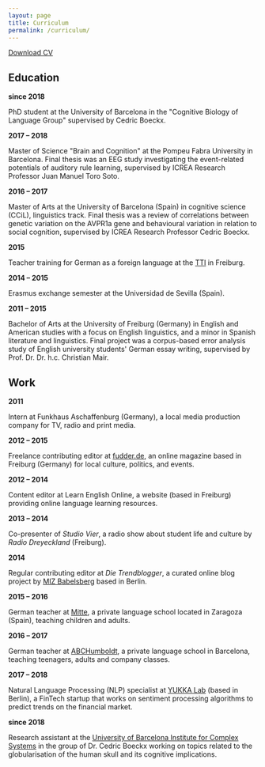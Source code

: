 ```yaml
---
layout: page
title: Curriculum
permalink: /curriculum/
---
```


<a title="Download CV" href="/files/CV_stefanie_sturm_september2019.pdf">Download CV</a>

<h2><strong>Education</strong></h2>

<strong>since 2018</strong>

PhD student at the University of Barcelona in the "Cognitive Biology of Language Group" supervised by Cedric Boeckx.

<strong>2017 – 2018</strong>

Master of Science "Brain and Cognition" at the Pompeu Fabra University in Barcelona. Final thesis was an EEG study investigating the event-related potentials of auditory rule learning, supervised by ICREA Research Professor Juan Manuel Toro Soto.

<strong>2016 – 2017</strong>

Master of Arts at the University of Barcelona (Spain) in cognitive science (CCiL), linguistics track. Final thesis was a review of correlations between genetic variation on the AVPR1a gene and behavioural variation in relation to social cognition, supervised by ICREA Research Professor Cedric Boeckx.

<strong>2015</strong>

Teacher training for German as a foreign language at the <a href="http://www.daf-lehrer.de">TTI</a> in Freiburg.

<strong>2014 – 2015 </strong>

Erasmus exchange semester at the Universidad de Sevilla (Spain).

<strong>2011 – 2015</strong>

Bachelor of Arts at the University of Freiburg (Germany) in English and American studies with a focus on English linguistics, and a minor in Spanish literature and linguistics. Final project was a corpus-based error analysis study of English university students' German essay writing, supervised by Prof. Dr. Dr. h.c. Christian Mair.

<h2>Work</h2>
<strong>2011</strong>

Intern at Funkhaus Aschaffenburg (Germany), a local media production company for TV, radio and print media.

<strong>2012 – 2015 </strong>

Freelance contributing editor at <a href="http://www.fudder.de">fudder.de</a>, an online magazine based in Freiburg (Germany) for local culture, politics, and events.

<strong>2012 – 2014</strong>

Content editor at Learn English Online, a website (based in Freiburg) providing online language learning resources.

<strong>2013 – 2014 </strong>

Co-presenter of <em>Studio Vier</em>, a radio show about student life and culture by <em>Radio Dreyeckland</em> (Freiburg).

<strong>2014</strong>

Regular contributing editor at <em>Die Trendblogger</em>, a curated online blog project by <a href="https://www.miz-babelsberg.de">MIZ Babelsberg</a> based in Berlin.

<strong>2015 – 2016</strong>

German teacher at <a href="http://www.mitte.es" target="_blank" rel="noopener">Mitte</a>, a private language school located in Zaragoza (Spain), teaching children and adults.

<strong>2016 – 2017</strong>

German teacher at <a href="http://www.abchumboldt.com" target="_blank" rel="noopener">ABCHumboldt</a>, a private language school in Barcelona, teaching teenagers, adults and company classes.

<strong>2017 – 2018 </strong>

Natural Language Processing (NLP) specialist at <a href="https://www.yukkalab.com">YUKKA Lab</a> (based in Berlin), a FinTech startup that works on sentiment processing algorithms to predict trends on the financial market.

<strong>since 2018</strong>

Research assistant at the <a href="http://ubics.ub.edu" target="_blank" rel="noopener">University of Barcelona Institute for Complex Systems</a> in the group of Dr. Cedric Boeckx working on topics related to the globularisation of the human skull and its cognitive implications.
